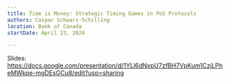 ```yaml
---
title: Time is Money: Strategic Timing Games in PoS Protocols
authors: Caspar Schwarz-Schilling
location: Bank of Canada
startDate: April 23, 2024

---
```


Slides: <https://docs.google.com/presentation/d/1YLl6dNxpU7zfBH7VpKum1CzjLPheMWkpe-mgDEsGCu8/edit?usp=sharing>